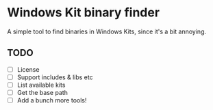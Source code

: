 # Windows Kit binary finder

A simple tool to find binaries in Windows Kits, since it's a bit annoying.

## TODO

* [ ] License
* [ ] Support includes & libs etc
* [ ] List available kits
* [ ] Get the base path
* [ ] Add a bunch more tools!